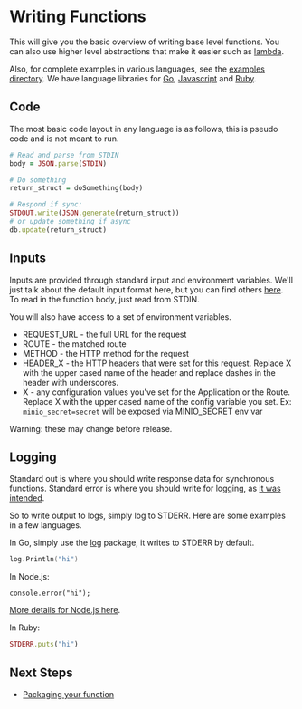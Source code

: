 # Writing Functions

This will give you the basic overview of writing base level functions. You can also use higher level
abstractions that make it easier such as [lambda](lambda/README.md).

Also, for complete examples in various languages, see the [examples directory](/examples).
We have language libraries for [Go](https://github.com/iron-io/functions_go), [Javascript](https://github.com/kumokit/functions_js) and
[Ruby](https://github.com/kumokit/functions_ruby).

## Code

The most basic code layout in any language is as follows, this is pseudo code and is not meant to run.

```ruby
# Read and parse from STDIN
body = JSON.parse(STDIN)

# Do something
return_struct = doSomething(body)

# Respond if sync:
STDOUT.write(JSON.generate(return_struct))
# or update something if async
db.update(return_struct)
```

## Inputs

Inputs are provided through standard input and environment variables. We'll just talk about the default input format here, but you can find others [here](function-format.md).
To read in the function body, just read from STDIN.

You will also have access to a set of environment variables.

* REQUEST_URL - the full URL for the request
* ROUTE - the matched route
* METHOD - the HTTP method for the request
* HEADER_X - the HTTP headers that were set for this request. Replace X with the upper cased name of the header and replace dashes in the header with underscores.
* X - any configuration values you've set for the Application or the Route. Replace X with the upper cased name of the config variable you set. Ex: `minio_secret=secret` will be exposed via MINIO_SECRET env var

Warning: these may change before release.

## Logging

Standard out is where you should write response data for synchronous functions. Standard error
is where you should write for logging, as [it was intended](http://www.jstorimer.com/blogs/workingwithcode/7766119-when-to-use-stderr-instead-of-stdout).

So to write output to logs, simply log to STDERR. Here are some examples in a few languages.

In Go, simply use the [log](https://golang.org/pkg/log/) package, it writes to STDERR by default.

```go
log.Println("hi")
```

In Node.js:

```node
console.error("hi");
```

[More details for Node.js here](http://stackoverflow.com/a/27576486/105562).

In Ruby:

```ruby
STDERR.puts("hi")
```

## Next Steps

* [Packaging your function](packaging.md)

